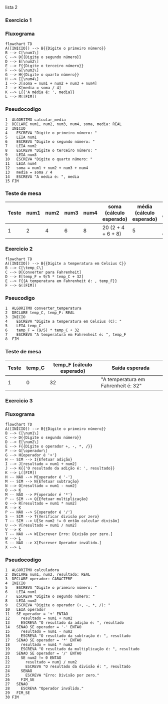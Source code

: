 lista 2
### Exercicio 1
### Fluxograma
```mermaid
flowchart TD
A([INICIO]) --> B{{Digite o primeiro número}}
B --> C[\num1\]
C --> D{{Digite o segundo número}}
D --> E[\num2\]
E --> F{{Digite o terceiro número}}
F --> G[\num3\]
G --> H{{Digite o quarto número}}
H --> I[\num4\]
I --> J[soma = num1 + num2 + num3 + num4]
J --> K[media = soma / 4]
K --> L{{'A média é: ', media}}
L --> M([FIM])
```
### Pseudocodigo
```
1  ALGORITMO calcular_media
2  DECLARE num1, num2, num3, num4, soma, media: REAL
3  INICIO
4    ESCREVA "Digite o primeiro número: "
5    LEIA num1
6    ESCREVA "Digite o segundo número: "
7    LEIA num2
8    ESCREVA "Digite o terceiro número: "
9    LEIA num3
10   ESCREVA "Digite o quarto número: "
11   LEIA num4
12   soma = num1 + num2 + num3 + num4
13   media = soma / 4
14   ESCREVA "A média é: ", media
15 FIM

```
### Teste de mesa


| Teste | num1 | num2 | num3 | num4 | soma (cálculo esperado) | média (cálculo esperado) | Saída esperada |
| ----- | ---- | ---- | ---- | ---- | ----------------------- | ------------------------ | --------------- |
| 1     | 2    | 4    | 6    | 8    | 20 (2 + 4 + 6 + 8)      | 5                        | "A média é: 5"  |

### Exercicio 2
```mermaid
flowchart TD
A([INICIO]) --> B{{Digite a temperatura em Celsius C}}
B --> C[\temp_C\]
C --> D[Converter para Fahrenheit]
D --> E[temp_F = 9/5 * temp_C + 32]
E --> F{{A temperatura em Fahrenheit é: , temp_F}}
F --> G([FIM])
```
### Pseucodigo
```
1  ALGORITMO converter_temperatura
2  DECLARE temp_C, temp_F: REAL
3  INICIO
4    ESCREVA "Digite a temperatura em Celsius (C): "
5    LEIA temp_C
6    temp_F = (9/5) * temp_C + 32
7    ESCREVA "A temperatura em Fahrenheit é: ", temp_F
8  FIM

```
### Teste de mesa
| Teste | temp_C | temp_F (cálculo esperado) | Saída esperada |
| ----- | ------ | -------------------------- | --------------- |
| 1     | 0      | 32                         | "A temperatura em Fahrenheit é: 32" |

### Exercicio 3

### Fluxograma
```mermaid
flowchart TD
A([INÍCIO]) --> B{{Digite o primeiro número}}
B --> C[\num1\]
C --> D{{Digite o segundo número}}
D --> E[\num2\]
E --> F{{Digite o operador +, -, *, /}}
F --> G[\operador\]
G --> H{operador é '+'}
H -- SIM --> I{Efetuar adição}
I --> J[resultado = num1 + num2]
J --> K{{'O resultado da adição é: ', resultado}}
K --> L([FIM])
H -- NÃO --> M{operador é '-'}
M -- SIM --> N{Efetuar subtração}
N --> O[resultado = num1 - num2]
O --> K
M -- NÃO --> P{operador é '*'}
P -- SIM --> Q{Efetuar multiplicação}
Q --> R[resultado = num1 * num2]
R --> K
P -- NÃO --> S{operador é '/'}
S -- SIM --> T{Verificar divisão por zero}
T -- SIM --> U[Se num2 != 0 então calcular divisão]
U --> V[resultado = num1 / num2]
V --> K
T -- NÃO --> W[Escrever Erro: Divisão por zero.]
W --> L
S -- NÃO --> X[Escrever Operador inválido.]
X --> L
```
### Pseudocodigo
```
1  ALGORITMO calculadora
2  DECLARE num1, num2, resultado: REAL
3  DECLARE operador: CARACTERE
4  INICIO
5    ESCREVA "Digite o primeiro número: "
6    LEIA num1
7    ESCREVA "Digite o segundo número: "
8    LEIA num2
9    ESCREVA "Digite o operador (+, -, *, /): "
10   LEIA operador
11   SE operador = '+' ENTAO
12     resultado = num1 + num2
13     ESCREVA "O resultado da adição é: ", resultado
14   SENAO SE operador = '-' ENTAO
15     resultado = num1 - num2
16     ESCREVA "O resultado da subtração é: ", resultado
17   SENAO SE operador = '*' ENTAO
18     resultado = num1 * num2
19     ESCREVA "O resultado da multiplicação é: ", resultado
20   SENAO SE operador = '/' ENTAO
21     SE num2 != 0 ENTAO
22       resultado = num1 / num2
23       ESCREVA "O resultado da divisão é: ", resultado
24     SENAO
25       ESCREVA "Erro: Divisão por zero."
26     FIM_SE
27   SENAO
28     ESCREVA "Operador inválido."
29   FIM_SE
30 FIM

```

